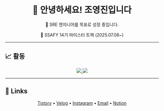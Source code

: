 <div align="center">

# 👋 안녕하세요! 조영진입니다  
🚀 SRE 엔지니어를 목표로 성장 중입니다.

📅 SSAFY 14기 마이스터 트랙 (2025.07.08~)

</div>


---

## 📈 활동

<div align="center">

  <a href="https://solved.ac/yeongjin2024/">
    <img src="http://mazassumnida.wtf/api/v2/generate_badge?boj=yeongjin2024" />
  </a>

  <img src="https://github-readme-stats.vercel.app/api?username=yyeongjin&show_icons=true&theme=gotham" />

</div>

---

## 🔗 Links

<p align="center">
  <a href="https://beecloud.tistory.com/">Tistory</a> •
  <a href="https://velog.io/@yyeongjin/posts">Velog</a> •
  <a href="https://instagram.com/dudwls_05/">Instagram</a> •
  <a href="mailto:appsky1888@naver.com">Email</a> •
  <a href="https://quixotic-honesty-7d7.notion.site/Yeongjin-Jo-3d3dc14ad8b04d95be966febe04fe2cd">Notion</a>
</p>

